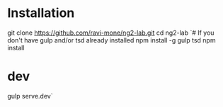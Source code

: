 # Installation
git clone https://github.com/ravi-mone/ng2-lab.git
cd ng2-lab
`# If you don't have gulp and/or tsd already installed
npm install -g gulp tsd
npm install
# dev
gulp serve.dev`